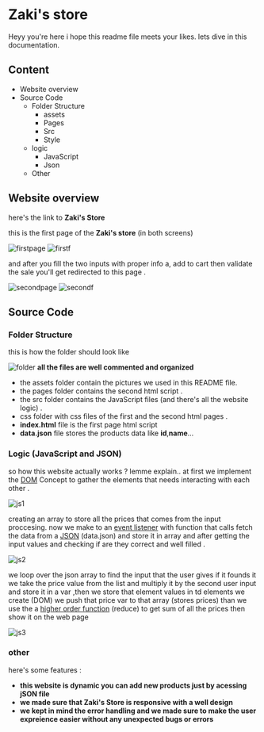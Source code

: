 # Zaki's store

Heyy you're here i hope this readme
file meets your likes. lets dive in this documentation.

## Content

* Website overview
* Source Code
  * Folder Structure
    * assets
    * Pages
    * Src
    * Style
  * logic
    * JavaScript
    * Json
  * Other

## Website overview

here's the link to **Zaki's Store**

this is the first page of the **Zaki's store** (in both screens)

![firstpage](./assets/first-pagepng.png) ![firstf](./assets/firstf.png)

and after you fill the two inputs with proper info a, add to cart then validate the sale you'll get redirected to this page .

![secondpage](./assets/second-page.png) ![secondf](./assets/secondf.png)

## Source Code

### Folder Structure

this is how the folder should look like

![folder](./assets/folderS.png)
**all the files are well commented and organized**

* the assets folder contain the pictures we used in this README file.
* the pages folder contains the second html script .
* the src folder contains the JavaScript files (and there's all the website logic) .
* css folder with css files of the first and the second html pages .
* **index.html** file is the first page html script
* **data.json** file stores the products data like **id**,**name**...

### Logic (JavaScript and JSON)

so how this website actually works ? lemme explain..
at first we implement the [DOM](https://www.w3.org/TR/WD-DOM/introduction.html) Concept to gather the elements that needs interacting with each other .

![js1](./assets/js1.png)

creating an array to store all the prices that comes from the input proccesing.
now we make to an [event listener](https://blog.webdevsimplified.com/2022-01/event-listeners/#:~:text=An%20event%20listener%20in%20JavaScript,click%20events%20on%20a%20button.) with function that calls fetch the data from a [JSON](https://www.w3schools.com/whatis/whatis_json.asp) (data.json) and store it in array and after getting the input values and checking if are they correct and well filled .

![js2](./assets/js2.png)

we loop over the json array to find the input that the user gives if it
founds it we take the price value from the list and multiply it by the second user input and store it in a var ,then we store that element values in td elements we create (DOM)
we push that price var to that array (stores prices) than we use the a [higher order function](https://www.codecademy.com/learn/game-dev-learn-javascript-higher-order-functions-and-iterators/modules/game-dev-learn-javascript-iterators/cheatsheet) (reduce) to get sum of all the prices then show it on the web page

![js3](./assets/js3.png)

### other

here's some features :

* **this website is  dynamic you can add new products just by acessing jSON file**
* **we made sure that Zaki's Store is responsive with a well design**
* **we kept in mind the error handling and we made sure  to make the user expreience easier without any unexpected bugs or errors**
